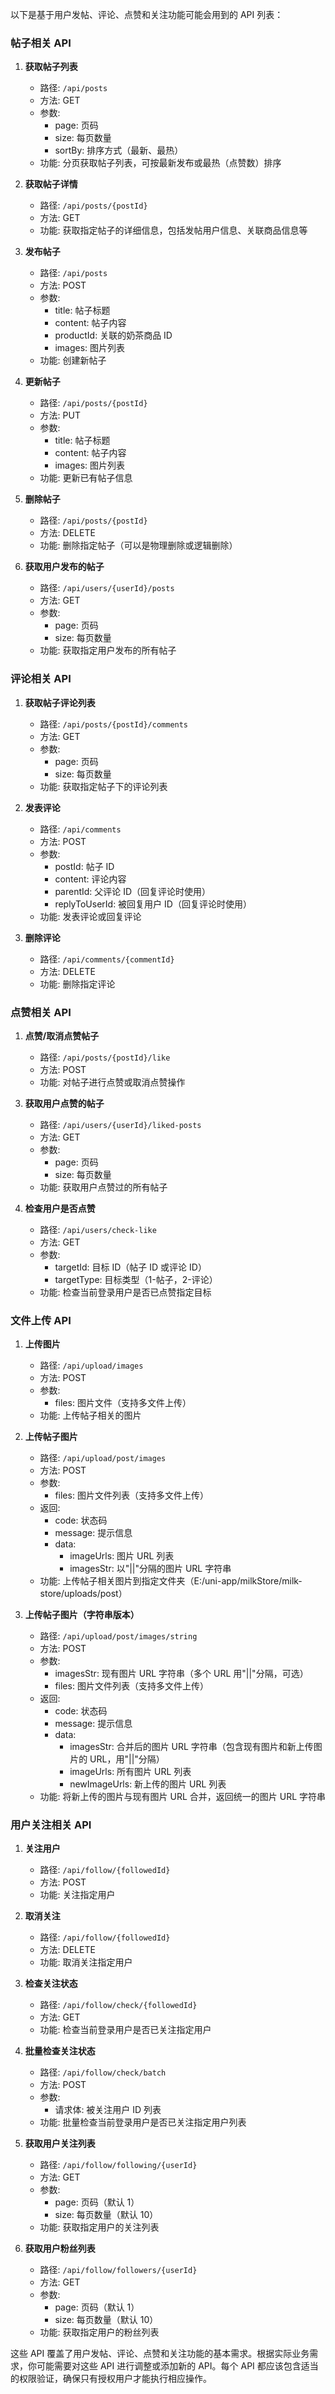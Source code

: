 以下是基于用户发帖、评论、点赞和关注功能可能会用到的 API 列表：

### 帖子相关 API

1. **获取帖子列表**

   - 路径: `/api/posts`
   - 方法: GET
   - 参数:
     - page: 页码
     - size: 每页数量
     - sortBy: 排序方式（最新、最热）
   - 功能: 分页获取帖子列表，可按最新发布或最热（点赞数）排序

2. **获取帖子详情**

   - 路径: `/api/posts/{postId}`
   - 方法: GET
   - 功能: 获取指定帖子的详细信息，包括发帖用户信息、关联商品信息等

3. **发布帖子**

   - 路径: `/api/posts`
   - 方法: POST
   - 参数:
     - title: 帖子标题
     - content: 帖子内容
     - productId: 关联的奶茶商品 ID
     - images: 图片列表
   - 功能: 创建新帖子

4. **更新帖子**

   - 路径: `/api/posts/{postId}`
   - 方法: PUT
   - 参数:
     - title: 帖子标题
     - content: 帖子内容
     - images: 图片列表
   - 功能: 更新已有帖子信息

5. **删除帖子**

   - 路径: `/api/posts/{postId}`
   - 方法: DELETE
   - 功能: 删除指定帖子（可以是物理删除或逻辑删除）

6. **获取用户发布的帖子**

   - 路径: `/api/users/{userId}/posts`
   - 方法: GET
   - 参数:
     - page: 页码
     - size: 每页数量
   - 功能: 获取指定用户发布的所有帖子

### 评论相关 API

1. **获取帖子评论列表**

   - 路径: `/api/posts/{postId}/comments`
   - 方法: GET
   - 参数:
     - page: 页码
     - size: 每页数量
   - 功能: 获取指定帖子下的评论列表

2. **发表评论**

   - 路径: `/api/comments`
   - 方法: POST
   - 参数:
     - postId: 帖子 ID
     - content: 评论内容
     - parentId: 父评论 ID（回复评论时使用）
     - replyToUserId: 被回复用户 ID（回复评论时使用）
   - 功能: 发表评论或回复评论

3. **删除评论**

   - 路径: `/api/comments/{commentId}`
   - 方法: DELETE
   - 功能: 删除指定评论

### 点赞相关 API

1. **点赞/取消点赞帖子**

   - 路径: `/api/posts/{postId}/like`
   - 方法: POST
   - 功能: 对帖子进行点赞或取消点赞操作

<!-- 2. **点赞/取消点赞评论**

   - 路径: `/api/comments/{commentId}/like`
   - 方法: POST
   - 功能: 对评论进行点赞或取消点赞操作 -->

3. **获取用户点赞的帖子**

   - 路径: `/api/users/{userId}/liked-posts`
   - 方法: GET
   - 参数:
     - page: 页码
     - size: 每页数量
   - 功能: 获取用户点赞过的所有帖子

4. **检查用户是否点赞**
   - 路径: `/api/users/check-like`
   - 方法: GET
   - 参数:
     - targetId: 目标 ID（帖子 ID 或评论 ID）
     - targetType: 目标类型（1-帖子，2-评论）
   - 功能: 检查当前登录用户是否已点赞指定目标

### 文件上传 API

1. **上传图片**

   - 路径: `/api/upload/images`
   - 方法: POST
   - 参数:
     - files: 图片文件（支持多文件上传）
   - 功能: 上传帖子相关的图片

2. **上传帖子图片**

   - 路径: `/api/upload/post/images`
   - 方法: POST
   - 参数:
     - files: 图片文件列表（支持多文件上传）
   - 返回:
     - code: 状态码
     - message: 提示信息
     - data:
       - imageUrls: 图片 URL 列表
       - imagesStr: 以"||"分隔的图片 URL 字符串
   - 功能: 上传帖子相关图片到指定文件夹（E:/uni-app/milkStore/milk-store/uploads/post）

3. **上传帖子图片（字符串版本）**
   - 路径: `/api/upload/post/images/string`
   - 方法: POST
   - 参数:
     - imagesStr: 现有图片 URL 字符串（多个 URL 用"||"分隔，可选）
     - files: 图片文件列表（支持多文件上传）
   - 返回:
     - code: 状态码
     - message: 提示信息
     - data:
       - imagesStr: 合并后的图片 URL 字符串（包含现有图片和新上传图片的 URL，用"||"分隔）
       - imageUrls: 所有图片 URL 列表
       - newImageUrls: 新上传的图片 URL 列表
   - 功能: 将新上传的图片与现有图片 URL 合并，返回统一的图片 URL 字符串

### 用户关注相关 API

1. **关注用户**

   - 路径: `/api/follow/{followedId}`
   - 方法: POST
   - 功能: 关注指定用户

2. **取消关注**

   - 路径: `/api/follow/{followedId}`
   - 方法: DELETE
   - 功能: 取消关注指定用户

3. **检查关注状态**

   - 路径: `/api/follow/check/{followedId}`
   - 方法: GET
   - 功能: 检查当前登录用户是否已关注指定用户

4. **批量检查关注状态**

   - 路径: `/api/follow/check/batch`
   - 方法: POST
   - 参数:
     - 请求体: 被关注用户 ID 列表
   - 功能: 批量检查当前登录用户是否已关注指定用户列表

5. **获取用户关注列表**

   - 路径: `/api/follow/following/{userId}`
   - 方法: GET
   - 参数:
     - page: 页码（默认 1）
     - size: 每页数量（默认 10）
   - 功能: 获取指定用户的关注列表

6. **获取用户粉丝列表**

   - 路径: `/api/follow/followers/{userId}`
   - 方法: GET
   - 参数:
     - page: 页码（默认 1）
     - size: 每页数量（默认 10）
   - 功能: 获取指定用户的粉丝列表

<!-- ### 统计相关 API

1. **获取帖子统计信息**

   - 路径: `/api/posts/{postId}/stats`
   - 方法: GET
   - 功能: 获取帖子的统计信息（点赞数、评论数等）

2. **获取热门帖子**

   - 路径: `/api/posts/hot`
   - 方法: GET
   - 参数:
     - page: 页码
     - size: 每页数量
     - period: 时间段（今日、本周、本月）
   - 功能: 获取指定时间段内的热门帖子

3. **获取推荐帖子**
   - 路径: `/api/posts/recommend`
   - 方法: GET
   - 参数:
     - page: 页码
     - size: 每页数量
   - 功能: 根据用户兴趣获取推荐的帖子 -->

这些 API 覆盖了用户发帖、评论、点赞和关注功能的基本需求。根据实际业务需求，你可能需要对这些 API 进行调整或添加新的 API。每个 API 都应该包含适当的权限验证，确保只有授权用户才能执行相应操作。
